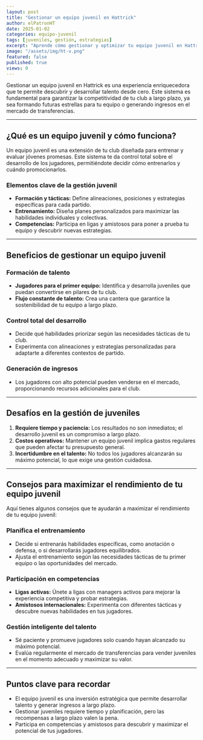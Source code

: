 ```yaml
---
layout: post
title: "Gestionar un equipo juvenil en Hattrick"
author: elPatronHT
date: 2025-01-02
categories: equipo-juvenil
tags: [juveniles, gestión, estrategias]
excerpt: "Aprende cómo gestionar y optimizar tu equipo juvenil en Hattrick para construir un club exitoso a largo plazo."
image: "/assets/img/ht-v.png"
featured: false
published: true
views: 0
---
```


Gestionar un equipo juvenil en Hattrick es una experiencia enriquecedora que te permite descubrir y desarrollar talento desde cero. Este sistema es fundamental para garantizar la competitividad de tu club a largo plazo, ya sea formando futuras estrellas para tu equipo o generando ingresos en el mercado de transferencias.

---

## ¿Qué es un equipo juvenil y cómo funciona?

Un equipo juvenil es una extensión de tu club diseñada para entrenar y evaluar jóvenes promesas. Este sistema te da control total sobre el desarrollo de los jugadores, permitiéndote decidir cómo entrenarlos y cuándo promocionarlos.

### Elementos clave de la gestión juvenil

- **Formación y tácticas:** Define alineaciones, posiciones y estrategias específicas para cada partido.
- **Entrenamiento:** Diseña planes personalizados para maximizar las habilidades individuales y colectivas.
- **Competencias:** Participa en ligas y amistosos para poner a prueba tu equipo y descubrir nuevas estrategias.

---

## Beneficios de gestionar un equipo juvenil

### Formación de talento

- **Jugadores para el primer equipo:** Identifica y desarrolla juveniles que puedan convertirse en pilares de tu club.
- **Flujo constante de talento:** Crea una cantera que garantice la sostenibilidad de tu equipo a largo plazo.

### Control total del desarrollo

- Decide qué habilidades priorizar según las necesidades tácticas de tu club.
- Experimenta con alineaciones y estrategias personalizadas para adaptarte a diferentes contextos de partido.

### Generación de ingresos

- Los jugadores con alto potencial pueden venderse en el mercado, proporcionando recursos adicionales para el club.

---

## Desafíos en la gestión de juveniles

1. **Requiere tiempo y paciencia:** Los resultados no son inmediatos; el desarrollo juvenil es un compromiso a largo plazo.
2. **Costos operativos:** Mantener un equipo juvenil implica gastos regulares que pueden afectar tu presupuesto general.
3. **Incertidumbre en el talento:** No todos los jugadores alcanzarán su máximo potencial, lo que exige una gestión cuidadosa.

---

## Consejos para maximizar el rendimiento de tu equipo juvenil

Aquí tienes algunos consejos que te ayudarán a maximizar el rendimiento de tu equipo juvenil:

### Planifica el entrenamiento

- Decide si entrenarás habilidades específicas, como anotación o defensa, o si desarrollarás jugadores equilibrados.
- Ajusta el entrenamiento según las necesidades tácticas de tu primer equipo o las oportunidades del mercado.

### Participación en competencias

- **Ligas activas:** Únete a ligas con managers activos para mejorar la experiencia competitiva y probar estrategias.
- **Amistosos internacionales:** Experimenta con diferentes tácticas y descubre nuevas habilidades en tus jugadores.

### Gestión inteligente del talento

- Sé paciente y promueve jugadores solo cuando hayan alcanzado su máximo potencial.
- Evalúa regularmente el mercado de transferencias para vender juveniles en el momento adecuado y maximizar su valor.

---

## Puntos clave para recordar

- El equipo juvenil es una inversión estratégica que permite desarrollar talento y generar ingresos a largo plazo.
- Gestionar juveniles requiere tiempo y planificación, pero las recompensas a largo plazo valen la pena.
- Participa en competencias y amistosos para descubrir y maximizar el potencial de tus jugadores.

